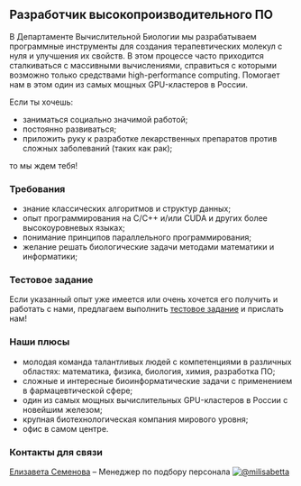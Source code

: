 ## Разработчик высокопроизводительного ПО

В Департаменте Вычислительной Биологии мы разрабатываем программные инструменты для создания терапевтических молекул с нуля и улучшения их свойств. В этом процессе часто приходится сталкиваться с массивными вычислениями, справиться с которыми возможно только средствами high-performance computing. Помогает нам в этом один из самых мощных GPU-кластеров в России.

Если ты хочешь:
- заниматься социально значимой работой;
- постоянно развиваться;
- приложить руку к разработке лекарственных препаратов против сложных заболеваний (таких как рак);
 
 то мы ждем тебя!

### Требования
- знание классических алгоритмов и структур данных;
- опыт программирования на C/C++ и/или CUDA и других более высокоуровневых языках;
- понимание принципов параллельного программирования;
- желание решать биологические задачи методами математики и информатики;

<!---
### Будет плюсом
- опыт разработки высокопроизводительного кода под GPU или другие архитектуры;
- опыт анализа производительности и низкоуровневой оптимизации кода;
- опыт применения других HPC-технологий: OpenCL/OpenACC/OpenMP/MPI;
- опыт разработки научного ПО;
- понимание современных проблем и задач биоинформатики;
-->

### Тестовое задание
Если указанный опыт уже имеется или очень хочется его получить и работать с нами, предлагаем выполнить [тестовое задание](/tests/bioinf-dev.md) и прислать нам!

### Наши плюсы
- молодая команда талантливых людей с компетенциями в различных областях: математика, физика, биология, химия, разработка ПО;
- сложные и интересные биоинформатические задачи с применением в фармацевтической сфере;
- один из самых мощных вычислительных GPU-кластеров в России с новейшим железом;
- крупная биотехнологическая компания мирового уровня;
- офис в самом центре.

### Контакты для связи
[Елизавета Семенова](mailto:semenovaep@biocad.ru) – Менеджер по подбору персонала [ ![@milisabetta](/img/telegram.png) ](https://telegram.me/milisabetta)
